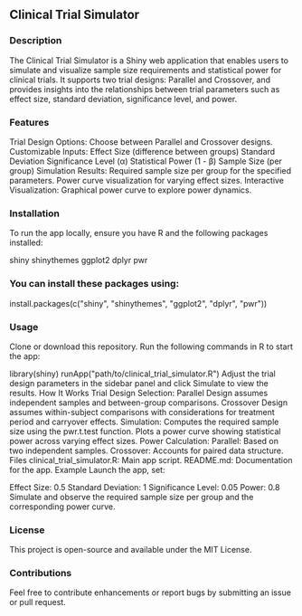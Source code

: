 ## Clinical Trial Simulator

### Description
The Clinical Trial Simulator is a Shiny web application that enables users to simulate and visualize sample size requirements and statistical power for clinical trials. It supports two trial designs: Parallel and Crossover, and provides insights into the relationships between trial parameters such as effect size, standard deviation, significance level, and power.

### Features
Trial Design Options: Choose between Parallel and Crossover designs.
Customizable Inputs:
Effect Size (difference between groups)
Standard Deviation
Significance Level (α)
Statistical Power (1 - β)
Sample Size (per group)
Simulation Results:
Required sample size per group for the specified parameters.
Power curve visualization for varying effect sizes.
Interactive Visualization: Graphical power curve to explore power dynamics.

### Installation
To run the app locally, ensure you have R and the following packages installed:

shiny
shinythemes
ggplot2
dplyr
pwr

### You can install these packages using:

install.packages(c("shiny", "shinythemes", "ggplot2", "dplyr", "pwr"))

### Usage
Clone or download this repository.
Run the following commands in R to start the app:

library(shiny)
runApp("path/to/clinical_trial_simulator.R")
Adjust the trial design parameters in the sidebar panel and click Simulate to view the results.
How It Works
Trial Design Selection:
Parallel Design assumes independent samples and between-group comparisons.
Crossover Design assumes within-subject comparisons with considerations for treatment period and carryover effects.
Simulation:
Computes the required sample size using the pwr.t.test function.
Plots a power curve showing statistical power across varying effect sizes.
Power Calculation:
Parallel: Based on two independent samples.
Crossover: Accounts for paired data structure.
Files
clinical_trial_simulator.R: Main app script.
README.md: Documentation for the app.
Example
Launch the app, set:

Effect Size: 0.5
Standard Deviation: 1
Significance Level: 0.05
Power: 0.8
Simulate and observe the required sample size per group and the corresponding power curve.

### License
This project is open-source and available under the MIT License.


### Contributions
Feel free to contribute enhancements or report bugs by submitting an issue or pull request.
